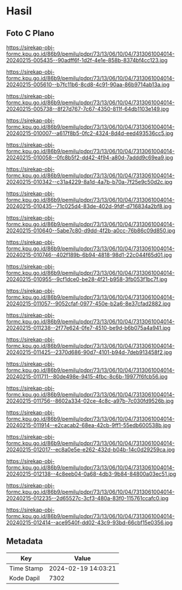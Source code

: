 # Hasil

## Foto C Plano

https://sirekap-obj-formc.kpu.go.id/86b9/pemilu/pdpr/73/13/06/10/04/7313061004014-20240215-005435--90adff6f-1d2f-4e1e-858b-8374bf4cc123.jpg

https://sirekap-obj-formc.kpu.go.id/86b9/pemilu/pdpr/73/13/06/10/04/7313061004014-20240215-005610--b7fc11b6-8cd8-4c91-90aa-86b9714ab13a.jpg

https://sirekap-obj-formc.kpu.go.id/86b9/pemilu/pdpr/73/13/06/10/04/7313061004014-20240215-005738--8f27d767-7c67-4350-811f-64db1103e149.jpg

https://sirekap-obj-formc.kpu.go.id/86b9/pemilu/pdpr/73/13/06/10/04/7313061004014-20240215-010007--a617f8b5-0fc2-4324-8d4d-eed493536cc5.jpg

https://sirekap-obj-formc.kpu.go.id/86b9/pemilu/pdpr/73/13/06/10/04/7313061004014-20240215-010058--0fc8b5f2-dd42-4f94-a80d-7addd9c69ea9.jpg

https://sirekap-obj-formc.kpu.go.id/86b9/pemilu/pdpr/73/13/06/10/04/7313061004014-20240215-010342--c31a4229-8a1d-4a7b-b70a-7f25e9c50d2c.jpg

https://sirekap-obj-formc.kpu.go.id/86b9/pemilu/pdpr/73/13/06/10/04/7313061004014-20240215-010435--71c025d4-83de-402d-9fdf-d716834a2bf8.jpg

https://sirekap-obj-formc.kpu.go.id/86b9/pemilu/pdpr/73/13/06/10/04/7313061004014-20240215-010640--5abe7c80-d9dd-4f2b-a0cc-76b86c09d850.jpg

https://sirekap-obj-formc.kpu.go.id/86b9/pemilu/pdpr/73/13/06/10/04/7313061004014-20240215-010746--402f189b-6b94-4818-98d1-22c044f65d01.jpg

https://sirekap-obj-formc.kpu.go.id/86b9/pemilu/pdpr/73/13/06/10/04/7313061004014-20240215-010955--9cf1dce0-be28-4f21-b958-3fb053f1bc7f.jpg

https://sirekap-obj-formc.kpu.go.id/86b9/pemilu/pdpr/73/13/06/10/04/7313061004014-20240215-011057--9052cfaf-0977-450e-b2a6-8e37cfad2882.jpg

https://sirekap-obj-formc.kpu.go.id/86b9/pemilu/pdpr/73/13/06/10/04/7313061004014-20240215-011238--2f77e624-0fe7-4510-be9d-b6b075a4a941.jpg

https://sirekap-obj-formc.kpu.go.id/86b9/pemilu/pdpr/73/13/06/10/04/7313061004014-20240215-011425--2370d686-90d7-4101-b94d-7deb913458f2.jpg

https://sirekap-obj-formc.kpu.go.id/86b9/pemilu/pdpr/73/13/06/10/04/7313061004014-20240215-011711--80de498e-9415-4fbc-8c6b-19977f6fcb56.jpg

https://sirekap-obj-formc.kpu.go.id/86b9/pemilu/pdpr/73/13/06/10/04/7313061004014-20240215-011756--8602a334-02ce-4c8c-a97b-7c030fd9526b.jpg

https://sirekap-obj-formc.kpu.go.id/86b9/pemilu/pdpr/73/13/06/10/04/7313061004014-20240215-011914--e2cacab2-68ea-42cb-9ff1-55edb600538b.jpg

https://sirekap-obj-formc.kpu.go.id/86b9/pemilu/pdpr/73/13/06/10/04/7313061004014-20240215-012017--ec8a0e5e-e262-432d-b04b-14c0d29259ca.jpg

https://sirekap-obj-formc.kpu.go.id/86b9/pemilu/pdpr/73/13/06/10/04/7313061004014-20240215-012138--4c8eeb04-0a68-4db3-9b84-84800a03ec51.jpg

https://sirekap-obj-formc.kpu.go.id/86b9/pemilu/pdpr/73/13/06/10/04/7313061004014-20240215-012235--2d65527c-3cf3-480a-83f0-115761ccafc0.jpg

https://sirekap-obj-formc.kpu.go.id/86b9/pemilu/pdpr/73/13/06/10/04/7313061004014-20240215-012414--ace9540f-dd02-43c9-93bd-66cbf15e0356.jpg


## Metadata

| Key        | Value               |
| ---------- | ------------------- |
| Time Stamp | 2024-02-19 14:03:21 |
| Kode Dapil | 7302                |



